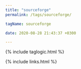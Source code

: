 ```yaml
---
title: "sourceforge"
permalink: /tags/sourceforge/

tagName: sourceforge

date: 2020-08-28 21:43:37 +0300

---
```


{% include taglogic.html %}

{% include links.html %}
